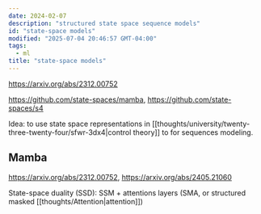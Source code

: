 ```yaml
---
date: 2024-02-07
description: "structured state space sequence models"
id: "state-space models"
modified: "2025-07-04 20:46:57 GMT-04:00"
tags:
  - ml
title: "state-space models"
---
```


https://arxiv.org/abs/2312.00752

https://github.com/state-spaces/mamba, https://github.com/state-spaces/s4

Idea: to use state space representations in [[thoughts/university/twenty-three-twenty-four/sfwr-3dx4|control theory]] to for sequences modeling.

## Mamba

https://arxiv.org/abs/2312.00752, https://arxiv.org/abs/2405.21060

State-space duality (SSD): SSM + attentions layers (SMA, or structured masked [[thoughts/Attention|attention]])
